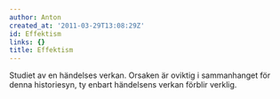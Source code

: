 ```yaml
---
author: Anton
created_at: '2011-03-29T13:08:29Z'
id: Effektism
links: {}
title: Effektism
---
```


Studiet av en händelses verkan. Orsaken är oviktig i sammanhanget för denna historiesyn, ty enbart
händelsens verkan förblir verklig.
